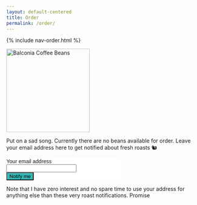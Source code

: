 ```yaml
---
layout: default-centered
title: Order
permalink: /order/
---
```


{% include nav-order.html %}

<div class="package"><img src="{{ site.baseurl }}/assets/balconia_package_placeholder.jpg" width="220" alt="Balconia Coffee Beans" />
</div>

<div class="about">
	<p>Put on a sad song. Currently there are no beans available for order. Leave your email address here to get notified about fresh roasts 🐿</p>

<!-- Begin MailChimp Signup Form -->
<link href="//cdn-images.mailchimp.com/embedcode/classic-10_7.css" rel="stylesheet" type="text/css">
<style type="text/css">
	#mc_embed_signup{background:#fff; clear:left; font:14px Helvetica,Arial,sans-serif; }

</style>
<div id="mc_embed_signup" style="width:300px;">
<form action="//plontsch.us12.list-manage.com/subscribe/post?u=1b36b81eaf68e3e93b629580e&amp;id=ebfca1557e" method="post" id="mc-embedded-subscribe-form" name="mc-embedded-subscribe-form" class="validate" target="_blank" novalidate>
    <div id="mc_embed_signup_scroll">

<div class="mc-field-group">
	<label for="mce-EMAIL">Your email address </label>
	<input type="email" value="" name="EMAIL" class="required email" id="mce-EMAIL">
</div>
	<div id="mce-responses" class="clear">
		<div class="response" id="mce-error-response" style="display:none"></div>
		<div class="response" id="mce-success-response" style="display:none"></div>
	</div>    <!-- real people should not fill this in and expect good things - do not remove this or risk form bot signups-->
    <div style="position: absolute; left: -5000px;" aria-hidden="true"><input type="text" name="b_1b36b81eaf68e3e93b629580e_ebfca1557e" tabindex="-1" value=""></div>
    <div class="clear"><input type="submit" value="Notify me" name="subscribe" id="mc-embedded-subscribe" class="button" style="background-color: #38B8B7;"></div>
    </div>
</form>
</div>

<!--End mc_embed_signup-->

</div>

<div class="comment">
<p>Note that I have zero interest and no spare time to use your address for anything else than these very roast notifications. Promise</p>
</div>
